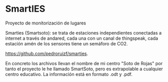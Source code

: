 # SmartIES
Proyecto de monitorización de lugares

Smarties (Smartsoto): se trata de estaciones independientes conectadas a internet a través de andared, cada una con un canal de thingspeak, cada estación amén de los sensores tiene un semáforo de CO2.

https://github.com/pedroruizf/smarties.

En concreto los archivos llevan el nombre de mi centro "Soto de Rojas" por tanto el proyecto le he llamado SmartSoto, pero es extrapolable a cualquier centro educativo.
La información está en formato .odt y .pdf.
